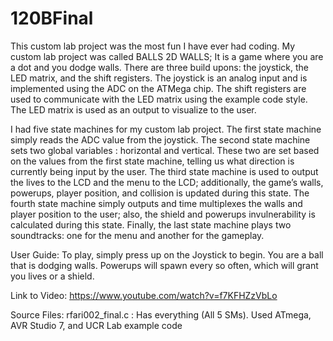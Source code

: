 # 120BFinal
This custom lab project was the most fun I have ever had coding. My custom lab
project was called BALLS 2D WALLS; It is a game where you are a dot and you dodge
walls. There are three build upons: the joystick, the LED matrix, and the shift registers.
The joystick is an analog input and is implemented using the ADC on the ATMega chip.
The shift registers are used to communicate with the LED matrix using the example
code style. The LED matrix is used as an output to visualize to the user.

I had five state machines for my custom lab project. The first state machine
simply reads the ADC value from the joystick. The second state machine sets two
global variables : horizontal and vertical. These two are set based on the values from
the first state machine, telling us what direction is currently being input by the user. The
third state machine is used to output the lives to the LCD and the menu to the LCD;
additionally, the game’s walls, powerups, player position, and collision is updated during
this state. The fourth state machine simply outputs and time multiplexes the walls and
player position to the user; also, the shield and powerups invulnerability is calculated
during this state. Finally, the last state machine plays two soundtracks: one for the
menu and another for the gameplay.

User Guide:
To play, simply press up on the Joystick to begin. You are a ball that is dodging walls.
Powerups will spawn every so often, which will grant you lives or a shield.

Link to Video:
https://www.youtube.com/watch?v=f7KFHZzVbLo

Source Files:
rfari002_final.c : Has everything (All 5 SMs). Used ATmega, AVR Studio 7, and UCR
Lab example code